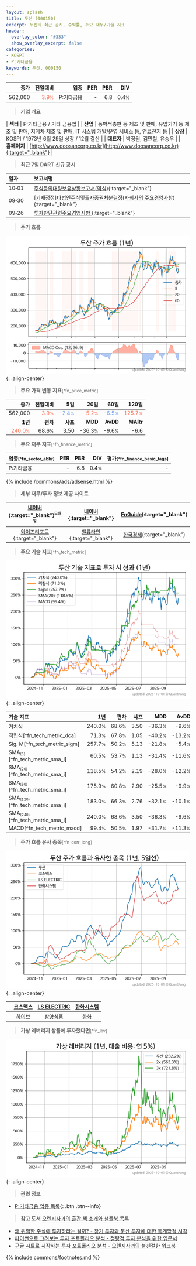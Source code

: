 ```yaml
---
layout: splash
title: 두산 (000150)
excerpt: 두산의 최근 공시, 수익률, 주요 재무/기술 지표
header:
  overlay_color: "#333"
  show_overlay_excerpt: false
categories:
- KOSPI
- P:기타금융
keywords: 두산, 000150
---
```


| **종가** | **전일대비** | **업종** | **PER** | **PBR** | **DIV** |
| -------: | -----------: | -------: | ------: | ------: | ------: |
| 562,000 | <span style="color: tomato">3.9<small>%</small></span> | P:기타금융 | - | 6.8 | 0.4<small>%</small> |

<!-- more -->


> **기업 개요**<a id="company"></a>

| <span style="white-space:nowrap;">**섹터**</span> | P:기타금융 / 기타 금융업 |
| <span style="white-space:nowrap;">**산업**</span> | 동박적층판 등 제조 및 판매, 유압기기 등 제조 및 판매, 지게차 제조 및 판매, IT 시스템 개발/운영 서비스 등, 연료전지 등 |
| <span style="white-space:nowrap;">**상장**</span> | KOSPI / 1973년 6월 29일 상장 / 12월 결산 |
| <span style="white-space:nowrap;">**대표자**</span> | 박정원, 김민철, 유승우 |
| <span style="white-space:nowrap;">**홈페이지**</span> | [http://www.doosancorp.co.kr](http://www.doosancorp.co.kr){:target="_blank"} |


> **최근 7일 DART 신규 공시**<a id="dart"></a>

| **일자** |      | **보고서명** |
| :------- | :--- | :----------- |
| 10&#x2011;01 | | [주식등의대량보유상황보고서(약식)](https://dart.fss.or.kr/dsaf001/main.do?rcpNo=20251001000289){:target="_blank"} |
| 09&#x2011;30 | | [[기재정정]타법인주식및출자증권처분결정(자회사의 주요경영사항)              ](https://dart.fss.or.kr/dsaf001/main.do?rcpNo=20250930800676){:target="_blank"} |
| 09&#x2011;26 | | [투자판단관련주요경영사항              ](https://dart.fss.or.kr/dsaf001/main.do?rcpNo=20250926800710){:target="_blank"} |


> **주가 흐름**<a id="price"></a>

![000150](/stock/images/000150.png){: .align-center}


> **주요 가격 변동 지표**<small>[^fn_price_metric]</small>

| **종가** | **전일대비** | **5일** | **20일** | **60일** | **120일** |
| -------: | -----------: | ------: | -------: | -------: | --------: |
| 562,000 | <span style="color: tomato">3.9<small>%</small></span> | <span style="color: cornflowerblue">-2.4<small>%</small></span> | <span style="color: tomato">5.2<small>%</small></span> | <span style="color: cornflowerblue">-6.5<small>%</small></span> | <span style="color: tomato">125.7<small>%</small></span> |
| **1년** | **편차** | **샤프** | **MDD** | **AvDD** | **MARr** |
| <span style="color: tomato">240.0<small>%</small></span> | 68.6<small>%</small> | 3.50 | -36.3<small>%</small> | -9.6<small>%</small> | -6.6 |


> **주요 재무 지표**<small>[^fn_finance_metric]</small>

| **업종**<small>[^fn_sector_abbr]</small> | **PER** | **PBR** | **DIV** | **평가**<small>[^fn_finance_basic_tags]</small> |
| :--------------------------------------- | ------: | ------: | ------: | ----------------------------------------------: |
| P:기타금융 | - | 6.8 | 0.4<small>%</small> | - |



{% include /commons/ads/adsense.html %}

> **세부 재무/투자 정보 제공 사이트**

| [네이버](https://m.stock.naver.com/domestic/stock/000150/finance/summary){:target="_blank"}<sup><small>모바일</small></sup> | [네이버](https://finance.naver.com/item/coinfo.naver?code=000150){:target="_blank"} | [FnGuide](https://comp.fnguide.com/SVO2/ASP/SVD_Invest.asp?gicode=A000150&MenuYn=Y){:target="_blank"} |
| :---: | :---: | :---: |
| [와이즈리포트](https://comp.wisereport.co.kr/company/c1040001.aspx?cmp_cd=000150){:target="_blank"} | [밸류라인](https://www.valueline.co.kr/finance/summary/000150){:target="_blank"} | [한국경제](https://markets.hankyung.com/stock/000150/financial-summary){:target="_blank"} |


> **주요 기술 지표**<small>[^fn_tech_metric]</small>


![000150](/stock/images/000150_tech.png){: .align-center}

| **기술 지표** | **1년** | **편차** | **샤프** | **MDD** | **AvDD** |
| :------------ | ------: | -----------: | -------: | ------: | -------: |
| 거치식 | 240.0<small>%</small> | 68.6<small>%</small> | 3.50 | -36.3<small>%</small> | -9.6<small>%</small> |
| 적립식[^fn_tech_metric_dca] | 71.3<small>%</small> | 67.8<small>%</small> | 1.05 | -40.2<small>%</small> | -13.2<small>%</small> |
| Sig. M[^fn_tech_metric_sigm] | 257.7<small>%</small> | 50.2<small>%</small> | 5.13 | -21.8<small>%</small> | -5.4<small>%</small> |
| SMA<small><sub>(5)</sub></small>[^fn_tech_metric_sma_i] | 60.5<small>%</small> | 53.7<small>%</small> | 1.13 | -31.4<small>%</small> | -11.6<small>%</small> |
| SMA<small><sub>(20)</sub></small>[^fn_tech_metric_sma_i] | 118.5<small>%</small> | 54.2<small>%</small> | 2.19 | -28.0<small>%</small> | -12.2<small>%</small> |
| SMA<small><sub>(60)</sub></small>[^fn_tech_metric_sma_i] | 175.9<small>%</small> | 60.8<small>%</small> | 2.90 | -25.5<small>%</small> | -9.9<small>%</small> |
| SMA<small><sub>(120)</sub></small>[^fn_tech_metric_sma_i] | 183.0<small>%</small> | 66.3<small>%</small> | 2.76 | -32.1<small>%</small> | -10.1<small>%</small> |
| SMA<small><sub>(240)</sub></small>[^fn_tech_metric_sma_i] | 240.0<small>%</small> | 68.6<small>%</small> | 3.50 | -36.3<small>%</small> | -9.6<small>%</small> |
| MACD[^fn_tech_metric_macd] | 99.4<small>%</small> | 50.5<small>%</small> | 1.97 | -31.7<small>%</small> | -11.3<small>%</small> |


> **주가 흐름 유사 종목**<a id="corr"></a><small>[^fn_corr_long]</small>

![000150](/stock/images/000150_corr.png){: .align-center}

|       | [코스맥스](/192820/) | [LS ELECTRIC](/010120/) | [한화시스템](/272210/) |
| :---: | :------------------------------------: | :------------------------------------: | :------------------------------------: |
|       | [하이브](/352820/) | [삼양식품](/003230/) | [한화](/000880/) |


> **가상 레버리지 상품에 투자했다면**<a id="2x"></a><small>[^fn_lev]</small>

![000150](/stock/images/000150_2x.png){: .align-center}


> **관련 정보**

- [P:기타금융 업종 목록](/stats/sector/kospi_업종_기타금융_종목/){: .btn .btn--info}

> **참고 도서** [오렌지사과의 출간 책 소개와 샘플북 목록](https://kongdori.tistory.com/691)

- [왜 위험한 주식에 투자하라는 걸까? - 장기 투자와 분산 투자에 대한 통계학적 시각](https://kongdori.tistory.com/421)
- [파이썬으로 그려보는 투자 포트폴리오 분석  - 정량적 투자 분석을 위한 입문서](https://kongdori.tistory.com/643)
- [구글 시트로 시작하는 투자 포트폴리오 분석 - 오렌지사과의 불친절한 워크북](https://kongdori.tistory.com/449)


{% include commons/footnotes.md %}